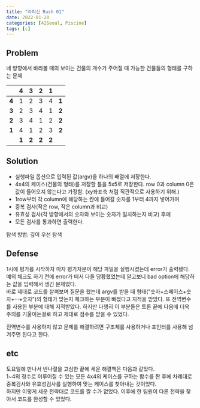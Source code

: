 ```yaml
---
title: "라피신 Rush 01"
date: 2022-01-20
categories: [42Seoul, Piscine]
tags: [c]
---
```


## Problem
네 방향에서 바라볼 때의 보이는 건물의 개수가 주어질 때 가능한 건물들의 형태를 구하는 문제

| |4|3|2|1| |
----|----|----|----|----|----
**4**|1|2|3|4|**1**
**3**|2|3|4|1|**2**
**2**|3|4|1|2|**2**
**1**|4|1|2|3|**2**
| |**1**|**2**|**2**|**2**|

## Solution

- 실행파일 옵션으로 입력된 값(argv)을 하나의 배열에 저장한다. 
- 4x4의 케이스(건물의 형태)를 저장할 틀을 5x5로 저장한다. row 0과 column 0은 값이 들어오지 않는다고 가정함. (xy좌표축 처럼 직관적으로 사용하기 위해.)
- 1row부터 각 column에 해당하는 칸에 들어갈 숫자를 1부터 4까지 넣어가며
- 중복 검사(작은 row, 작은 column과 비교)
- 유효성 검사(각 방향에서의 숫자와 보이는 숫자가 일치하는지 비교) 후에
- 모든 검사를 통과하면 출력한다.

탐색 방법: 깊이 우선 탐색

## Defense

1시에 평가를 시작하자 마자 평가자분이 해당 파일을 실행시켰는데 error가 출력됐다. 예외 체크도 하기 전에 error가 떠서 다들 당황했었는데 알고보니 bad option에 해당하는 값을 입력해서 생긴 문제였다.  
바로 제대로 코드를 살펴보며 질문을 했는데 argv를 받을 때 형태("숫자+스페이스+숫자+···+숫자")의 형태가 맞는지 체크하는 부분이 빠졌다고 지적을 받았다. 또 전역변수를 사용한 부분에 대해 지적받았다. 하지만 다행히 이 부분들은 토론 끝에 다음에 더욱 주의를 기울이는걸로 하고 제대로 점수를 받을 수 있었다.

전역변수를 사용하지 않고 문제를 해결하려면 구조체를 사용하거나 포인터를 사용해 넘겨주면 된다고 한다.


## etc

토요일에 만나서 반나절을 고심한 끝에 세운 해결책은 다음과 같았다.  
1~4의 정수로 이루어질 수 있는 모든 4x4의 케이스를 구하는 함수를 짠 후에 차례대로 중복검사와 유효성검사를 실행하여 맞는 케이스를 찾아내는 것이었다.  
하지만 이렇게 세운 전략대로 코드를 짤 수가 없었다. 이후에 한 팀원이 다른 전략을 찾아서 코드를 완성할 수 있었다.
